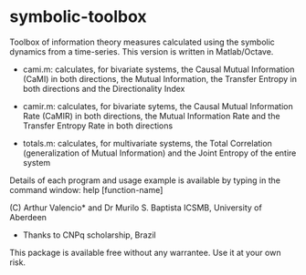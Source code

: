 # symbolic-toolbox
Toolbox of information theory measures calculated using the symbolic dynamics from a time-series. 
This version is written in Matlab/Octave.

* cami.m: calculates, for bivariate systems, the Causal Mutual Information (CaMI) in both directions, the Mutual Information, the Transfer Entropy in both directions and the Directionality Index

* camir.m: calculates, for bivariate sytems, the Causal Mutual Information Rate (CaMIR) in both directions, the Mutual Information Rate and the Transfer Entropy Rate in both directions

* totals.m: calculates, for multivariate systems, the Total Correlation (generalization of Mutual Information) and the Joint Entropy of the entire system

Details of each program and usage example is available by typing in the command window: help [function-name]


(C) Arthur Valencio* and Dr Murilo S. Baptista
ICSMB, University of Aberdeen
* Thanks to CNPq scholarship, Brazil

This package is available free without any warrantee. Use it at your own risk.
